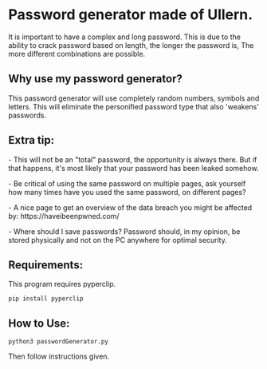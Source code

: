 # Password generator made of Ullern.
 It is important to have a complex and long password. This is due to the ability to crack password based on length, the longer the password is,
 The more different combinations are possible.
 
## Why use my password generator?

<p>This password generator will use completely random numbers, symbols and letters. This will eliminate the personified password type that also 'weakens' passwords. </ P>

## Extra tip:

<p> - This will not be an "total" password, the opportunity is always there. But if that happens, it's most likely that your password has been leaked somehow. </p>
<p> - Be critical of using the same password on multiple pages, ask yourself how many times have you used the same password, on different pages? </p>
<p> - A nice page to get an overview of the data breach you might be affected by: https://haveibeenpwned.com/ </p>
<p> - Where should I save passwords? Password should, in my opinion, be stored physically and not on the PC anywhere for optimal security. </p>

## Requirements:

This program requires pyperclip.

```
pip install pyperclip
```

## How to Use:

```
python3 passwordGenerator.py
```

Then follow instructions given.
